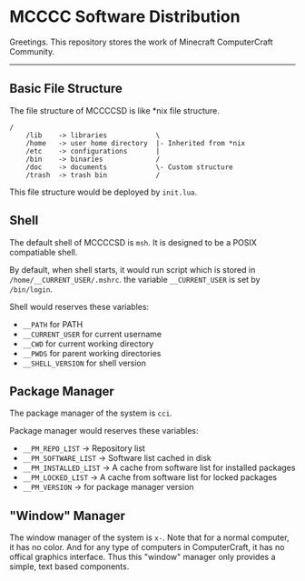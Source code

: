 MCCCC Software Distribution
===========================

Greetings. This repository stores the work of Minecraft ComputerCraft
Community.

---------------------------------------------------------------------

Basic File Structure
--------------------

The file structure of MCCCCSD is like *nix file structure.

```
/
	/lib 	-> libraries			\
	/home	-> user home directory	|- Inherited from *nix
	/etc 	-> configurations		|
	/bin 	-> binaries				/
	/doc 	-> documents			\- Custom structure
	/trash 	-> trash bin			/
```

This file structure would be deployed by `init.lua`.

Shell
-----

The default shell of MCCCCSD is `msh`. It is designed to be a POSIX
compatiable shell.

By default, when shell starts, it would run script which is stored in
`/home/__CURRENT_USER/.mshrc`. the variable `__CURRENT_USER` is set by
`/bin/login`.

Shell would reserves these variables:

* `__PATH` for PATH
* `__CURRENT_USER` for current username
* `__CWD` for current working directory
* `__PWDS` for parent working directories
* `__SHELL_VERSION` for shell version

Package Manager
---------------

The package manager of the system is `cci`.

Package manager would reserves these variables:

* `__PM_REPO_LIST`		-> Repository list
* `__PM_SOFTWARE_LIST`	-> Software list cached in disk
* `__PM_INSTALLED_LIST`	-> A cache from software list for installed packages
* `__PM_LOCKED_LIST`	-> A cache from software list for locked packages
* `__PM_VERSION`		-> for package manager version

"Window" Manager
----------------

The window manager of the system is `x-`. Note that for a normal computer,
it has no color. And for any type of computers in ComputerCraft, it has
no offical graphics interface. Thus this "window" manager only provides
a simple, text based components.

